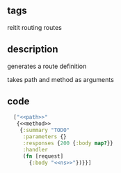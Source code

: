 ## tags
reitit routing routes

## description

generates a route definition

takes path and method as arguments

## code

```clojure
  ["<<path>>"
   {<<method>>
    {:summary "TODO"
     :parameters {}
     :responses {200 {:body map?}}
     :handler
     (fn [request]
       {:body "<<ns>>"})}}]
```
